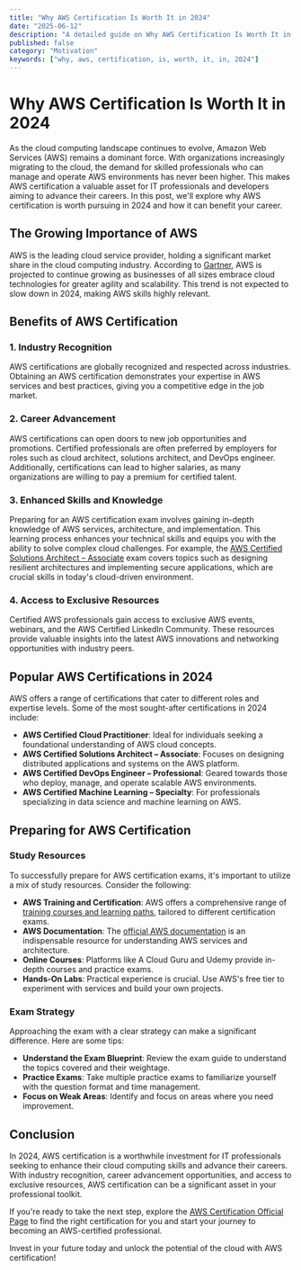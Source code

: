 ```yaml
---
title: "Why AWS Certification Is Worth It in 2024"
date: "2025-06-12"
description: "A detailed guide on Why AWS Certification Is Worth It in 2024"
published: false
category: "Motivation"
keywords: ["why, aws, certification, is, worth, it, in, 2024"]
---
```


# Why AWS Certification Is Worth It in 2024

As the cloud computing landscape continues to evolve, Amazon Web Services (AWS) remains a dominant force. With organizations increasingly migrating to the cloud, the demand for skilled professionals who can manage and operate AWS environments has never been higher. This makes AWS certification a valuable asset for IT professionals and developers aiming to advance their careers. In this post, we'll explore why AWS certification is worth pursuing in 2024 and how it can benefit your career.

## The Growing Importance of AWS

AWS is the leading cloud service provider, holding a significant market share in the cloud computing industry. According to [Gartner](https://www.gartner.com/en/newsroom/press-releases/2023-04-18-gartner-forecasts-worldwide-public-cloud-end-user-spending-to-reach-nearly-600-billion-dollars-in-2023), AWS is projected to continue growing as businesses of all sizes embrace cloud technologies for greater agility and scalability. This trend is not expected to slow down in 2024, making AWS skills highly relevant.

## Benefits of AWS Certification

### 1. Industry Recognition

AWS certifications are globally recognized and respected across industries. Obtaining an AWS certification demonstrates your expertise in AWS services and best practices, giving you a competitive edge in the job market.

### 2. Career Advancement

AWS certifications can open doors to new job opportunities and promotions. Certified professionals are often preferred by employers for roles such as cloud architect, solutions architect, and DevOps engineer. Additionally, certifications can lead to higher salaries, as many organizations are willing to pay a premium for certified talent.

### 3. Enhanced Skills and Knowledge

Preparing for an AWS certification exam involves gaining in-depth knowledge of AWS services, architecture, and implementation. This learning process enhances your technical skills and equips you with the ability to solve complex cloud challenges. For example, the [AWS Certified Solutions Architect – Associate](https://aws.amazon.com/certification/certified-solutions-architect-associate/) exam covers topics such as designing resilient architectures and implementing secure applications, which are crucial skills in today's cloud-driven environment.

### 4. Access to Exclusive Resources

Certified AWS professionals gain access to exclusive AWS events, webinars, and the AWS Certified LinkedIn Community. These resources provide valuable insights into the latest AWS innovations and networking opportunities with industry peers.

## Popular AWS Certifications in 2024

AWS offers a range of certifications that cater to different roles and expertise levels. Some of the most sought-after certifications in 2024 include:

- **AWS Certified Cloud Practitioner**: Ideal for individuals seeking a foundational understanding of AWS cloud concepts.
- **AWS Certified Solutions Architect – Associate**: Focuses on designing distributed applications and systems on the AWS platform.
- **AWS Certified DevOps Engineer – Professional**: Geared towards those who deploy, manage, and operate scalable AWS environments.
- **AWS Certified Machine Learning – Specialty**: For professionals specializing in data science and machine learning on AWS.

## Preparing for AWS Certification

### Study Resources

To successfully prepare for AWS certification exams, it's important to utilize a mix of study resources. Consider the following:

- **AWS Training and Certification**: AWS offers a comprehensive range of [training courses and learning paths](https://aws.amazon.com/training/), tailored to different certification exams.
- **AWS Documentation**: The [official AWS documentation](https://docs.aws.amazon.com/) is an indispensable resource for understanding AWS services and architecture.
- **Online Courses**: Platforms like A Cloud Guru and Udemy provide in-depth courses and practice exams.
- **Hands-On Labs**: Practical experience is crucial. Use AWS's free tier to experiment with services and build your own projects.

### Exam Strategy

Approaching the exam with a clear strategy can make a significant difference. Here are some tips:

- **Understand the Exam Blueprint**: Review the exam guide to understand the topics covered and their weightage.
- **Practice Exams**: Take multiple practice exams to familiarize yourself with the question format and time management.
- **Focus on Weak Areas**: Identify and focus on areas where you need improvement.

## Conclusion

In 2024, AWS certification is a worthwhile investment for IT professionals seeking to enhance their cloud computing skills and advance their careers. With industry recognition, career advancement opportunities, and access to exclusive resources, AWS certification can be a significant asset in your professional toolkit.

If you're ready to take the next step, explore the [AWS Certification Official Page](https://aws.amazon.com/certification/) to find the right certification for you and start your journey to becoming an AWS-certified professional. 

Invest in your future today and unlock the potential of the cloud with AWS certification!